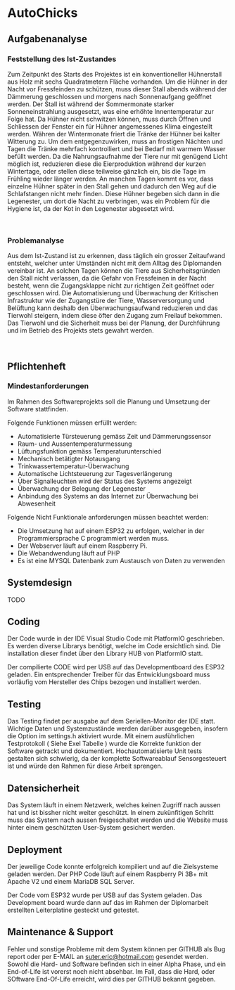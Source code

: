 # AutoChicks

##	Aufgabenanalyse
### Feststellung des Ist-Zustandes
Zum Zeitpunkt des Starts des Projektes ist ein konventioneller Hühnerstall aus Holz mit sechs Quadratmetern Fläche vorhanden. Um die Hühner in der Nacht vor Fressfeinden zu schützen, muss dieser Stall abends während der Dämmerung geschlossen und morgens nach Sonnenaufgang geöffnet werden. 
Der Stall ist während der Sommermonate starker Sonneneinstrahlung ausgesetzt, was eine erhöhte Innentemperatur zur Folge hat. Da Hühner nicht schwitzen können, muss durch Öffnen und Schliessen der Fenster ein für Hühner angemessenes Klima eingestellt werden.
Währen der Wintermonate friert die Tränke der Hühner bei kalter Witterung zu. Um dem entgegenzuwirken, muss an frostigen Nächten und Tagen die Tränke mehrfach kontrolliert und bei Bedarf mit warmem Wasser befüllt werden. 
Da die Nahrungsaufnahme der Tiere nur mit genügend Licht möglich ist, reduzieren diese die Eierproduktion während der kurzen Wintertage, oder stellen diese teilweise gänzlich ein, bis die Tage im Frühling wieder länger werden.
An manchen Tagen kommt es vor, dass einzelne Hühner später in den Stall gehen und dadurch den Weg auf die Schlafstangen nicht mehr finden. Diese Hühner begeben sich dann in die Legenester, um dort die Nacht zu verbringen, was ein Problem für die Hygiene ist, da der Kot in den Legenester abgesetzt wird. 

 
###	Problemanalyse
Aus dem Ist-Zustand ist zu erkennen, dass täglich ein grosser Zeitaufwand entsteht, welcher unter Umständen nicht mit dem Alltag des Diplomanden vereinbar ist. An solchen Tagen können die Tiere aus Sicherheitsgründen den Stall nicht verlassen, da die Gefahr von Fressfeinen in der Nacht besteht, wenn die Zugangsklappe nicht zur richtigen Zeit geöffnet oder geschlossen wird.
Die Automatisierung und Überwachung der Kritischen Infrastruktur wie der Zugangstüre der Tiere, Wasserversorgung und Belüftung kann deshalb den Überwachungsaufwand reduzieren und das Tierwohl steigern, indem diese öfter den Zugang zum Freilauf bekommen. 
Das Tierwohl und die Sicherheit muss bei der Planung, der Durchführung und im Betrieb des Projekts stets gewahrt werden. 

 
##	Pflichtenheft
###	Mindestanforderungen
Im Rahmen des Softwareprojekts soll die Planung und Umsetzung der Software stattfinden. 

Folgende Funktionen müssen erfüllt werden:
-	Automatisierte Türsteuerung gemäss Zeit und Dämmerungssensor
-	Raum- und Aussentemperaturmessung 
-	Lüftungsfunktion gemäss Temperaturunterschied
-	Mechanisch betätigter Notausgang
-	Trinkwassertemperatur-Überwachung
-	Automatische Lichtsteuerung zur Tagesverlängerung
-	Über Signalleuchten wird der Status des Systems angezeigt
-	Überwachung der Belegung der Legenester
-	Anbindung des Systems an das Internet zur Überwachung bei Abwesenheit

Folgende Nicht Funktionale anforderungen müssen beachtet werden:
-	Die Umsetzung hat auf einem ESP32 zu erfolgen, welcher in der Programmiersprache C programmiert werden muss.
-	Der Webserver läuft auf einem Raspberry Pi.
-	Die Webandwendung läuft auf PHP
-	Es ist eine MYSQL Datenbank zum Austausch von Daten zu verwenden

## Systemdesign

TODO

## Coding

Der Code wurde in der IDE Visual Studio Code mit PlatformIO geschrieben.
Es werden diverse Librarys benötigt, welche im Code ersichtlich sind. Die installation dieser findet über den Library HUB von PlatformIO statt.

Der compilierte CODE wird per USB auf das Developmentboard des ESP32 geladen. Ein entsprechender Treiber für das Entwicklungsboard muss vorläufig vom Hersteller des Chips bezogen und installiert werden.


## Testing

Das Testing findet per ausgabe auf dem Seriellen-Monitor der IDE statt. Wichtige Daten und Systemzustände werden darüber ausgegeben, insofern die Option im settings.h aktiviert wurde.
Mit einem ausführlichen Testprotokoll ( Siehe Exel Tabelle ) wurde die Korrekte funktion der Software getrackt und dokumentiert. 
Hochautomatisierte Unit tests gestalten sich schwierig, da der komplette Softwareablauf Sensorgesteuert ist und würde den Rahmen für diese Arbeit sprengen.

## Datensicherheit

Das System läuft in einem Netzwerk, welches keinen Zugriff nach aussen hat und ist bissher nicht weiter geschützt. In einem zukünfitigen Schritt muss das System nach aussen freigeschaltet werden und die Website muss hinter einem geschützten User-System gesichert werden.

## Deployment

Der jeweilige Code konnte erfolgreich kompiliert und auf die Zielsysteme geladen werden.
Der PHP Code läuft auf einem Raspberry Pi 3B+ mit Apache V2 und einem MariaDB SQL Server.

Der Code vom ESP32 wurde per USB auf das System geladen. Das Development board wurde dann auf das im Rahmen der Diplomarbeit erstellten Leiterplatine gesteckt und getestet.

## Maintenance & Support

Fehler und sonstige Probleme mit dem System können per GITHUB als Bug report oder per E-MAIL an suter.eric@hotmail.com gesendet werden.
Sowohl die Hard- und Software befinden sich in einer Alpha Phase, und ein End-of-Life ist vorerst noch nicht absehbar. Im Fall, dass die Hard, oder SOftware End-Of-Life erreicht, wird dies per GITHUB bekannt gegeben.


